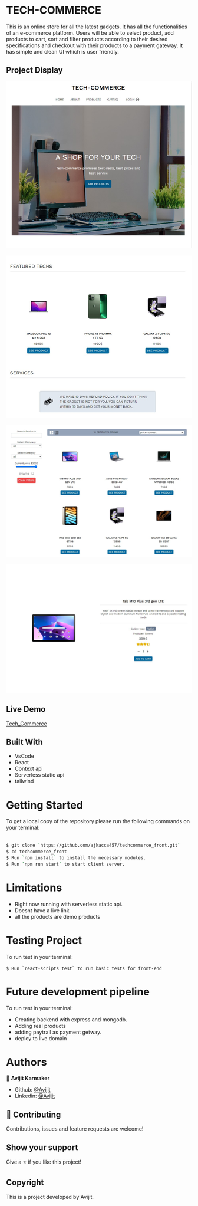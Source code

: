 # TECH-COMMERCE

This is an online store for all the latest gadgets. It has all the functionalities of an e-commerce platform. Users will be able to select product, add products to cart, sort and filter products according to their desired specifications and checkout with their products to a payment gateway. It has simple and clean UI which is user friendly.

## Project Display

![screenshot](./src/images/image-1.jpg)
\
\
![screenshot](./src/images/image-2.jpg)
\
\
![screenshot](./src/images/image-3.jpg)
\
\
![screenshot](./src/images/image-4.jpg)

## Live Demo

[Tech_Commerce]()

## Built With

- VsCode
- React
- Context api
- Serverless static api
- tailwind

# Getting Started

To get a local copy of the repository please run the following commands on your terminal:

```bash

$ git clone `https://github.com/ajkacca457/techcommerce_front.git`
$ cd techcommerce_front
$ Run `npm install` to install the necessary modules.
$ Run `npm run start` to start client server.

```

# Limitations

- Right now running with serverless static api.
- Doesnt have a live link
- all the products are demo products

# Testing Project

To run test in your terminal:

```
$ Run `react-scripts test` to run basic tests for front-end

```

# Future development pipeline

To run test in your terminal:

- Creating backend with express and mongodb.
- Adding real products
- adding paytrail as payment getway.
- deploy to live domain

# Authors

👤 **Avijit Karmaker**

- Github: [@Avijit](https://github.com/ajkacca457)
- Linkedin: [@Avijit](https://www.linkedin.com/in/avijit-karmaker-8738a54)

## 🤝 Contributing

Contributions, issues and feature requests are welcome!

## Show your support

Give a ⭐️ if you like this project!

## Copyright

This is a project developed by Avijit.
